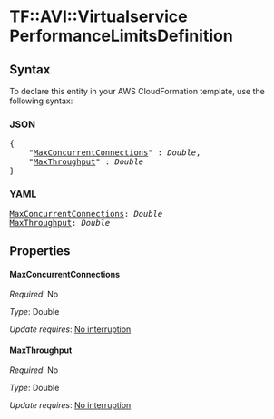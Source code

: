 # TF::AVI::Virtualservice PerformanceLimitsDefinition

## Syntax

To declare this entity in your AWS CloudFormation template, use the following syntax:

### JSON

<pre>
{
    "<a href="#maxconcurrentconnections" title="MaxConcurrentConnections">MaxConcurrentConnections</a>" : <i>Double</i>,
    "<a href="#maxthroughput" title="MaxThroughput">MaxThroughput</a>" : <i>Double</i>
}
</pre>

### YAML

<pre>
<a href="#maxconcurrentconnections" title="MaxConcurrentConnections">MaxConcurrentConnections</a>: <i>Double</i>
<a href="#maxthroughput" title="MaxThroughput">MaxThroughput</a>: <i>Double</i>
</pre>

## Properties

#### MaxConcurrentConnections

_Required_: No

_Type_: Double

_Update requires_: [No interruption](https://docs.aws.amazon.com/AWSCloudFormation/latest/UserGuide/using-cfn-updating-stacks-update-behaviors.html#update-no-interrupt)

#### MaxThroughput

_Required_: No

_Type_: Double

_Update requires_: [No interruption](https://docs.aws.amazon.com/AWSCloudFormation/latest/UserGuide/using-cfn-updating-stacks-update-behaviors.html#update-no-interrupt)

